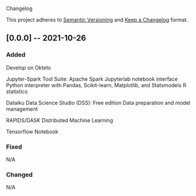 Changelog

This project adheres to [Semantic Versioning](https://semver.org/spec/v2.0.0.html) and [Keep a Changelog](https://keepachangelog.com/en/1.0.0/) format.

## [0.0.0] -- 2021-10-26
### Added
Develop on Okteto

Jupyter-Spark Tool Suite:
Apache Spark
Jupyterlab notebook interface
Python interpreter with Pandas, Scikit-learn, Matplotlib, and Statsmodels
R statistics

Dataiku Data Science Studio (DSS): Free edition
Data preparation and model management

RAPIDS/DASK Distributed Machine Learning

Tensorflow Notebook

### Fixed 
N/A

### Changed 
N/A

